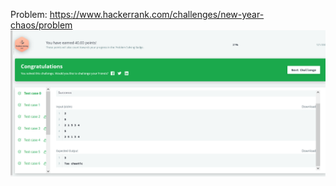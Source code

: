 Problem: https://www.hackerrank.com/challenges/new-year-chaos/problem
![Results](/arrays/new-year-chaos/results.png?raw=true "Results")